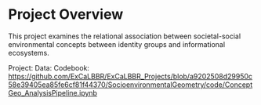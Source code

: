 # Project Overview

This project examines the relational association between societal-social environmental concepts between identity groups and informational ecosystems.



Project: 
Data:
Codebook: https://github.com/ExCaLBBR/ExCaLBBR_Projects/blob/a9202508d29950c58e39405ea85fe6cf81f44370/SocioenvironmentalGeometry/code/ConceptGeo_AnalysisPipeline.ipynb
